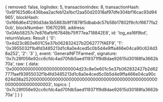 {
  removed: false,
  logIndex: 5,
  transactionIndex: 8,
  transactionHash: '0x6f1625d6c436baa2acfeb12a1bcf2aa50d20318af97dfe304bf16cac93d94965',
  blockHash: '0xf66d6e41290d3de3b5883b9f11878f5dbabdc57b56b17802f9cfcf6677fa20cb',
  blockNumber: 10670299,
  address: '0x0Ab58257c7e876afbf67848b75ff77ea718842E8',
  id: 'log_ea16f9bd',
  returnValues: Result {
    '0': '0x4d23c8E0e601C5e37b062832427b2D62777fAEF9',
    '1': '0x3955032f1b4fd3485213d1c8a0e4ced5c0b5d4e9ffa466e04ca90c624d38a252',
    '2': '3'
  },
  event: 'GeneralNFTFarmed',
  signature: '0x7c28f056e92cc6cfdc4ad70fdb5aed119371f9d8dae92615d30188fa3662b70a',
  raw: {
    data: '0x0000000000000000000000004d23c8e0e601c5e37b062832427b2d62777faef93955032f1b4fd3485213d1c8a0e4ced5c0b5d4e9ffa466e04ca90c624d38a2520000000000000000000000000000000000000000000000000000000000000003',
    topics: [
      '0x7c28f056e92cc6cfdc4ad70fdb5aed119371f9d8dae92615d30188fa3662b70a'
    ]
  }
}